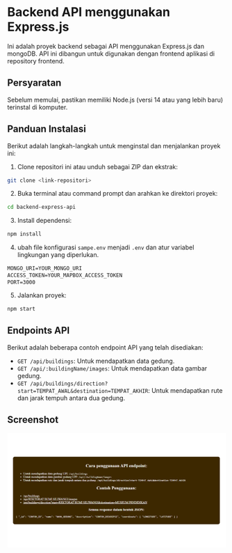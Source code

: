 # Backend API menggunakan Express.js

Ini adalah proyek backend sebagai API menggunakan Express.js dan mongoDB. API ini dibangun untuk digunakan dengan frontend aplikasi di repository frontend.

## Persyaratan

Sebelum memulai, pastikan memiliki Node.js (versi 14 atau yang lebih baru) terinstal di komputer.

## Panduan Instalasi

Berikut adalah langkah-langkah untuk menginstal dan menjalankan proyek ini:

1. Clone repositori ini atau unduh sebagai ZIP dan ekstrak:

```bash
git clone <link-repositori>
```

2. Buka terminal atau command prompt dan arahkan ke direktori proyek:

```bash
cd backend-express-api
```

3. Install dependensi:

```bash
npm install
```

4. ubah file konfigurasi `sampe.env`  menjadi `.env` dan atur variabel lingkungan yang diperlukan.

```.env
MONGO_URI=YOUR_MONGO_URI
ACCESS_TOKEN=YOUR_MAPBOX_ACCESS_TOKEN
PORT=3000
```

5. Jalankan proyek:

```bash
npm start
```

## Endpoints API

Berikut adalah beberapa contoh endpoint API yang telah disediakan:

* `GET /api/buildings`: Untuk mendapatkan data gedung.
* `GET /api/:buildingName/images`: Untuk mendapatkan data gambar gedung.
* `GET /api/buildings/direction?start=TEMPAT_AWAL&destination=TEMPAT_AKHIR`: Untuk mendapatkan rute dan jarak tempuh antara dua gedung.

## Screenshot

![1685094431500](image/README/1685094431500.png)

